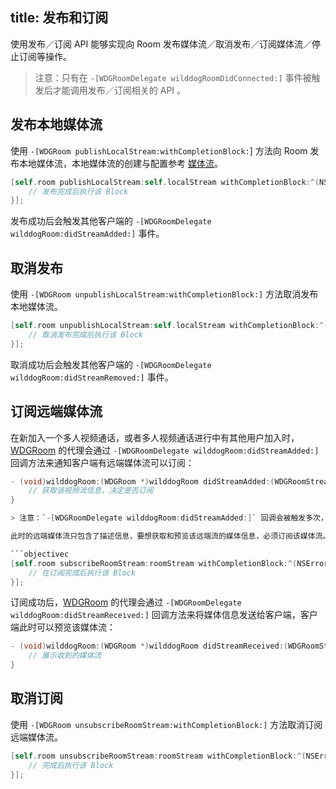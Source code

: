 title: 发布和订阅
---

使用发布／订阅 API 能够实现向 Room 发布媒体流／取消发布／订阅媒体流／停止订阅等操作。

> 注意：只有在 `-[WDGRoomDelegate wilddogRoomDidConnected:]` 事件被触发后才能调用发布／订阅相关的 API 。


## 发布本地媒体流

使用 `-[WDGRoom publishLocalStream:withCompletionBlock:`] 方法向 Room 发布本地媒体流，本地媒体流的创建与配置参考 [媒体流](/conference/iOS/guide/2-mediaStream.html)。

```objectivec
[self.room publishLocalStream:self.localStream withCompletionBlock:^(NSError *error) {
    // 发布完成后执行该 Block
}];
```

发布成功后会触发其他客户端的 `-[WDGRoomDelegate wilddogRoom:didStreamAdded:]` 事件。


## 取消发布

使用 `-[WDGRoom unpublishLocalStream:withCompletionBlock:]` 方法取消发布本地媒体流。

```objectivec
[self.room unpublishLocalStream:self.localStream withCompletionBlock:^(NSError *error) {
    // 取消发布完成后执行该 Block
}];
```

取消成功后会触发其他客户端的 `-[WDGRoomDelegate wilddogRoom:didStreamRemoved:]` 事件。


## 订阅远端媒体流

在新加入一个多人视频通话，或者多人视频通话进行中有其他用户加入时，[WDGRoom](/conference/iOS/api/WDGRoom.html) 的代理会通过 `-[WDGRoomDelegate wilddogRoom:didStreamAdded:]` 回调方法来通知客户端有远端媒体流可以订阅：

```objectivec
- (void)wilddogRoom:(WDGRoom *)wilddogRoom didStreamAdded:(WDGRoomStream *)roomStream {
    // 获取该视频流信息，决定是否订阅
}

> 注意：`-[WDGRoomDelegate wilddogRoom:didStreamAdded:]` 回调会被触发多次，每次只返回一个远端媒体流。

此时的远端媒体流只包含了描述信息，要想获取和预览该远端流的媒体信息，必须订阅该媒体流。使用 `-[WDGRoom subscribeRoomStream:withCompletionBlock:]` 方法订阅某个远端媒体流：

```objectivec
[self.room subscribeRoomStream:roomStream withCompletionBlock:^(NSError * _Nullable error) {
    // 在订阅完成后执行该 Block
}];
```

订阅成功后，[WDGRoom](/conference/iOS/api/WDGRoom.html) 的代理会通过 `-[WDGRoomDelegate wilddogRoom:didStreamReceived:]` 回调方法来将媒体信息发送给客户端，客户端此时可以预览该媒体流：

```objectivec
- (void)wilddogRoom:(WDGRoom *)wilddogRoom didStreamReceived:(WDGRoomStream *)roomStream {
    // 展示收到的媒体流
}
```


## 取消订阅

使用 `-[WDGRoom unsubscribeRoomStream:withCompletionBlock:]` 方法取消订阅远端媒体流。

```objectivec
[self.room unsubscribeRoomStream:roomStream withCompletionBlock:^(NSError * _Nullable error) {
    // 完成后执行该 Block
}];
```

